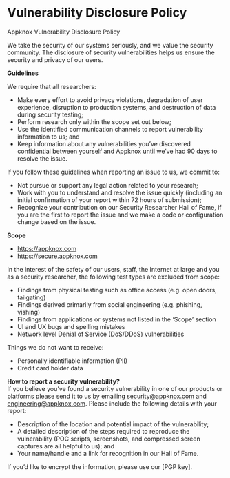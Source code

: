 # Vulnerability Disclosure Policy 

Appknox Vulnerability Disclosure Policy 

We take the security of our systems seriously, and we value the security community. The disclosure of security vulnerabilities helps us ensure the security and privacy of our users.

**Guidelines**  

We require that all researchers:
* Make every effort to avoid privacy violations, degradation of user experience, disruption to production systems, and destruction of data during security testing;
* Perform research only within the scope set out below; 
* Use the identified communication channels to report vulnerability information to us; and
* Keep information about any vulnerabilities you’ve discovered confidential between yourself and Appknox until we’ve had 90 days to resolve the issue.


If you follow these guidelines when reporting an issue to us, we commit to:
* Not pursue or support any legal action related to your research;
* Work with you to understand and resolve the issue quickly (including an initial confirmation of your report within 72 hours of submission); 
* Recognize your contribution on our Security Researcher Hall of Fame, if you are the first to report the issue and we make a code or configuration change based on the issue.


**Scope**  
* https://appknox.com
* https://secure.appknox.com

In the interest of the safety of our users, staff, the Internet at large and you as a security researcher, the following test types are excluded from scope: 
* Findings from physical testing such as office access (e.g. open doors, tailgating)
* Findings derived primarily from social engineering (e.g. phishing, vishing)
* Findings from applications or systems not listed in the ‘Scope’ section
* UI and UX bugs and spelling mistakes
* Network level Denial of Service (DoS/DDoS) vulnerabilities

Things we do not want to receive: 
* Personally identifiable information (PII) 
* Credit card holder data 


**How to report a security vulnerability?**  
If you believe you’ve found a security vulnerability in one of our products or platforms please send it to us by emailing security@appknox.com and engineering@appknox.com. Please include the following details with your report:

* Description of the location and potential impact of the vulnerability;
* A detailed description of the steps required to reproduce the vulnerability (POC scripts, screenshots, and compressed screen captures are all helpful to us); and
* Your name/handle and a link for recognition in our Hall of Fame.

If you’d like to encrypt the information, please use our [PGP key].
